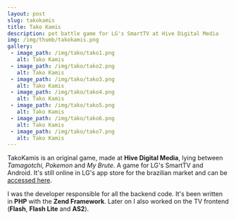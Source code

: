 ```yaml
---
layout: post
slug: takokamis
title: Tako Kamis
description: pet battle game for LG's SmartTV at Hive Digital Media
img: /img/thumb/takokamis.png
gallery:
 - image_path: /img/tako/tako1.png
   alt: Tako Kamis
 - image_path: /img/tako/tako2.png
   alt: Tako Kamis
 - image_path: /img/tako/tako3.png
   alt: Tako Kamis
 - image_path: /img/tako/tako4.png
   alt: Tako Kamis
 - image_path: /img/tako/tako5.png
   alt: Tako Kamis
 - image_path: /img/tako/tako6.png
   alt: Tako Kamis
 - image_path: /img/tako/tako7.png
   alt: Tako Kamis  
---
```


TakoKamis is an original game, made at **Hive Digital Media**, lying between *Tamagotchi*, *Pokemon* and *My Brute*. A game for LG's SmartTV and Android. It's still online in LG's app store for the brazilian market and can be [accessed here](http://br.lgappstv.com/appspc/store/product/retrieveProductInfo.lge?dummy=002&appId=169124).

I was the developer responsible for all the backend code. It's been written in **PHP** with the **Zend Framework**. Later on I also worked on the TV frontend (**Flash**, **Flash Lite** and **AS2**).
